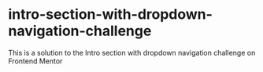 # intro-section-with-dropdown-navigation-challenge
This is a solution to the Intro section with dropdown navigation challenge on Frontend Mentor
